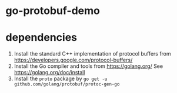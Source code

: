 # go-protobuf-demo


# dependencies

1. Install the standard C++ implementation of protocol buffers from https://developers.google.com/protocol-buffers/
2. Install the Go compiler and tools from https://golang.org/ See https://golang.org/doc/install
3. Install the `proto` package by `go get -u github.com/golang/protobuf/protoc-gen-go`